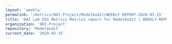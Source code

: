 ```yaml
---
layout: 'weekly'
permalink: '/metrics/HDI-Project/ModelAudit/WEEKLY-REPORT-2020-03-15'
title: 'DAI Lab OSS Metrics Metrics report for ModelAudit | WEEKLY-REPORT-2020-03-15'
organization: 'HDI-Project'
repository: 'ModelAudit'
current_date: '2020-03-15'
---
```

